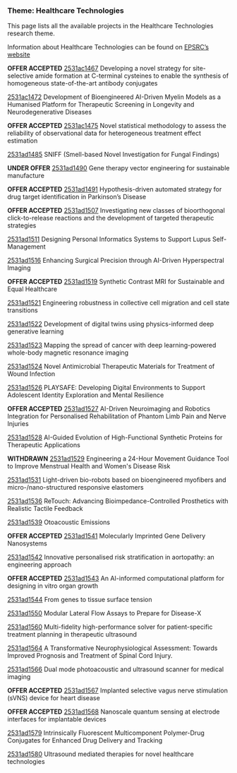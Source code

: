 ### Theme: Healthcare Technologies

This page lists all the available projects in the Healthcare Technologies research theme.

Information about Healthcare Technologies can be found on [EPSRC’s website](https://www.ukri.org/what-we-offer/browse-our-areas-of-investment-and-support/healthcare-technologies-theme/)

**OFFER ACCEPTED** [2531ac1467](../projects/2531ac1467.md) Developing a novel strategy for site-selective amide formation at C-terminal cysteines to enable the synthesis of homogeneous state-of-the-art antibody conjugates

[2531ac1472](../projects/2531ac1472.md) Development of Bioengineered AI-Driven Myelin Models as a Humanised Platform for Therapeutic Screening in Longevity and Neurodegenerative Diseases

**OFFER ACCEPTED** [2531ac1475](../projects/2531ac1475.md) Novel statistical methodology to assess the reliability of observational data for heterogeneous treatment effect estimation

[2531ad1485](../projects/2531ad1485.md) SNIFF (Smell-based Novel Investigation for Fungal Findings)

**UNDER OFFER** [2531ad1490](../projects/2531ad1490.md) Gene therapy vector engineering for sustainable manufacture

**OFFER ACCEPTED** [2531ad1491](../projects/2531ad1491.md) Hypothesis-driven automated strategy for drug target identification in Parkinson’s Disease

**OFFER ACCEPTED** [2531ad1507](../projects/2531ad1507.md) Investigating new classes of bioorthogonal click-to-release reactions and the development of targeted therapeutic strategies

[2531ad1511](../projects/2531ad1511.md) Designing Personal Informatics Systems to Support Lupus Self-Management

[2531ad1516](../projects/2531ad1516.md) Enhancing Surgical Precision through AI-Driven Hyperspectral Imaging

**OFFER ACCEPTED** [2531ad1519](../projects/2531ad1519.md) Synthetic Contrast MRI for Sustainable and Equal Healthcare

[2531ad1521](../projects/2531ad1521.md) Engineering robustness in collective cell migration and cell state transitions

[2531ad1522](../projects/2531ad1522.md) Development of digital twins using physics-informed deep generative learning

[2531ad1523](../projects/2531ad1523.md) Mapping the spread of cancer with deep learning-powered whole-body magnetic resonance imaging

[2531ad1524](../projects/2531ad1524.md) Novel Antimicrobial Therapeutic Materials for Treatment of Wound Infection

[2531ad1526](../projects/2531ad1526.md) PLAYSAFE: Developing Digital Environments to Support Adolescent Identity Exploration and Mental Resilience

**OFFER ACCEPTED** [2531ad1527](../projects/2531ad1527.md) AI-Driven Neuroimaging and Robotics Integration for Personalised Rehabilitation of Phantom Limb Pain and Nerve Injuries

[2531ad1528](../projects/2531ad1528.md) AI-Guided Evolution of High-Functional Synthetic Proteins for Therapeutic Applications

**WITHDRAWN** [2531ad1529](../projects/2531ad1529.md) Engineering a 24-Hour Movement Guidance Tool to Improve Menstrual Health and Women's Disease Risk

[2531ad1531](../projects/2531ad1531.md) Light-driven bio-robots based on bioengineered myofibers and micro-/nano-structured responsive elastomers

[2531ad1536](../projects/2531ad1536.md) ReTouch: Advancing Bioimpedance-Controlled Prosthetics with Realistic Tactile Feedback

[2531ad1539](../projects/2531ad1539.md) Otoacoustic Emissions

**OFFER ACCEPTED** [2531ad1541](../projects/2531ad1541.md) Molecularly Imprinted Gene Delivery Nanosystems

[2531ad1542](../projects/2531ad1542.md) Innovative personalised risk stratification in aortopathy: an engineering approach

**OFFER ACCEPTED** [2531ad1543](../projects/2531ad1543.md) An AI-informed computational platform for designing in vitro organ growth

[2531ad1544](../projects/2531ad1544.md) From genes to tissue surface tension

[2531ad1550](../projects/2531ad1550.md) Modular Lateral Flow Assays to Prepare for Disease-X

[2531ad1560](../projects/2531ad1560.md) Multi-fidelity high-performance solver for patient-specific treatment planning in therapeutic ultrasound

[2531ad1564](../projects/2531ad1564.md) A Transformative Neurophysiological Assessment: Towards Improved Prognosis and Treatment of Spinal Cord Injury.

[2531ad1566](../projects/2531ad1566.md) Dual mode photoacoustic and ultrasound scanner for medical imaging

**OFFER ACCEPTED** [2531ad1567](../projects/2531ad1567.md) Implanted selective vagus nerve stimulation (sVNS) device for heart disease

**OFFER ACCEPTED** [2531ad1568](../projects/2531ad1568.md) Nanoscale quantum sensing at electrode interfaces for implantable devices

[2531ad1579](../projects/2531ad1579.md) Intrinsically Fluorescent Multicomponent Polymer-Drug Conjugates for Enhanced Drug Delivery and Tracking

[2531ad1580](../projects/2531ad1580.md) Ultrasound mediated therapies for novel healthcare technologies

